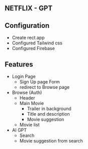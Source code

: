 ## NETFLIX - GPT

## Configuration
- Create rect app
- Configured Tailwind css 
- Configured Firebase



## Features
- Login Page
    - Sign Up page Form
    - redirect to Browse page
- Browse (Auth)
    - Header
    - Main Movie
        - Trailer in background
        - Title and description
        - Movie suggestion
    - Movie list 
- AI GPT
    - Search 
    - Movie suggestion from search 
